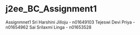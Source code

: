 # j2ee_BC_Assignment1
Assignmnet1
Sri Harshini Jilloju - n01649103
Tejeswi Devi Priya - n01654962
Sai Srilaxmi Linga - n01653528
